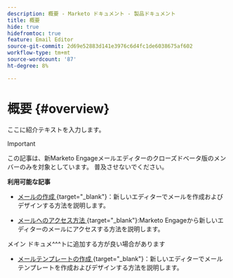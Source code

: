 ```yaml
---
description: 概要 - Marketo ドキュメント - 製品ドキュメント
title: 概要
hide: true
hidefromtoc: true
feature: Email Editor
source-git-commit: 2d69e52883d141e3976c6d4fc1de6038675af602
workflow-type: tm+mt
source-wordcount: '87'
ht-degree: 8%

---
```


# 概要 {#overview}

ここに紹介テキストを入力します。

>[!IMPORTANT]
>
>この記事は、新Marketo Engageメールエディターのクローズドベータ版のメンバーのみを対象としています。 普及させないでください。

**利用可能な記事**

* [ メールの作成 ](/help/marketo/product-docs/email-marketing/general/beta-new-email-editor/create-an-email.md){target="_blank"}：新しいエディターでメールを作成およびデザインする方法を説明します。

* [ メールへのアクセス方法 ](/help/marketo/product-docs/email-marketing/general/beta-new-email-editor/how-to-access-an-email.md){target="_blank"}:Marketo Engageから新しいエディターのメールにアクセスする方法を説明します。

メイン ドキュメ^^^トに追加する方が良い場合があります

* [ メールテンプレートの作成 ](/help/marketo/product-docs/email-marketing/general/beta-new-email-editor/create-an-email-template.md){target="_blank"}：新しいエディターでメールテンプレートを作成およびデザインする方法を説明します。
